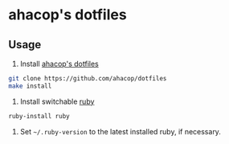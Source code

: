 # ahacop's dotfiles

## Usage

1. Install [ahacop's dotfiles](https://github.com/ahacop/dotfiles)

  ```bash
  git clone https://github.com/ahacop/dotfiles
  make install
  ```
1. Install switchable [ruby](https://www.ruby-lang.org/)

  ```bash
  ruby-install ruby
  ```
1. Set `~/.ruby-version` to the latest installed ruby, if necessary.
